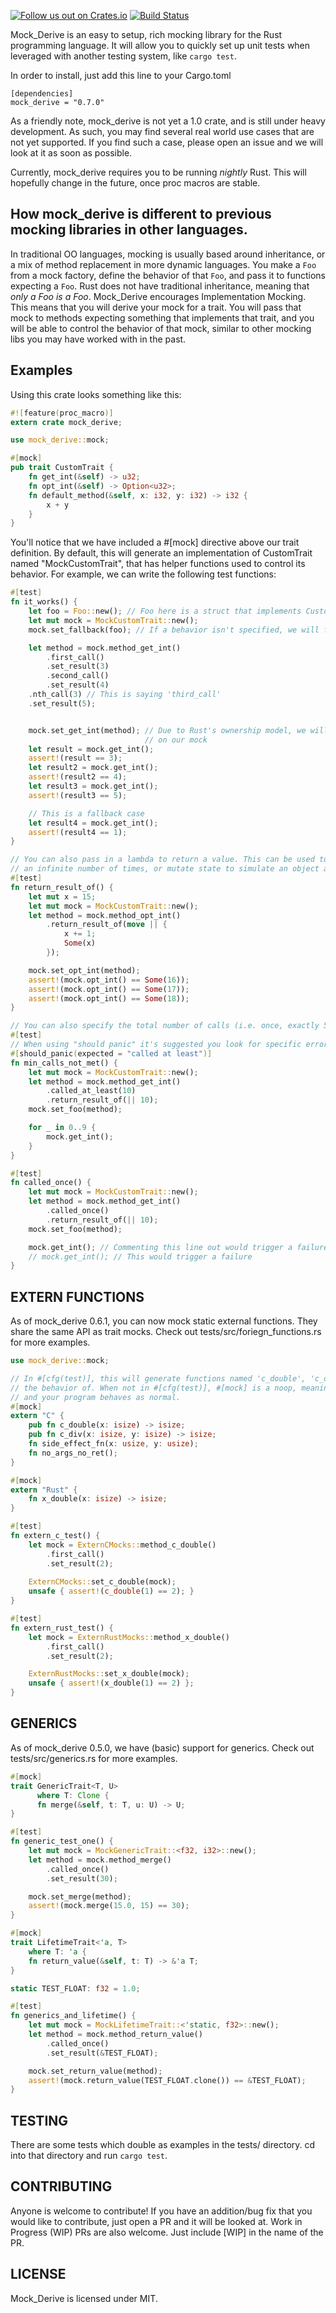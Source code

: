 [![Follow us out on Crates.io](https://img.shields.io/crates/v/mock_derive.svg)](https://crates.io/crates/mock_derive)
[![Build Status](https://travis-ci.org/DavidDeSimone/mock_derive.svg?branch=master)](https://travis-ci.org/DavidDeSimone/mock_derive)

Mock_Derive is an easy to setup, rich mocking library for the Rust programming language. It will allow you to quickly set up unit tests when leveraged with another testing system, like `cargo test`.

In order to install, just add this line to your Cargo.toml
```
[dependencies]
mock_derive = "0.7.0"
```

As a friendly note, mock_derive is not yet a 1.0 crate, and is still under heavy development. As such, you may find several real world use cases that are not yet supported. If you find such a case, please open an issue and we will look at it as soon as possible.

Currently, mock_derive requires you to be running _nightly_ Rust. This will hopefully change in the future, once proc macros are stable.

## How mock_derive is different to previous mocking libraries in other languages.
In traditional OO languages, mocking is usually based around inheritance, or a mix of method replacement in more dynamic languages. You make a `Foo` from a mock factory, define the behavior of that `Foo`, and pass it to functions expecting a `Foo`. Rust does not have traditional inheritance, meaning that *only a Foo is a Foo*. Mock_Derive encourages Implementation Mocking. This means that you will derive your mock for a trait. You will pass that mock to methods expecting something that implements that trait, and you will be able to control the behavior of that mock, similar to other mocking libs you may have worked with in the past.

## Examples
Using this crate looks something like this: 
``` rust
#![feature(proc_macro)]
extern crate mock_derive;

use mock_derive::mock;

#[mock]
pub trait CustomTrait {
    fn get_int(&self) -> u32;
    fn opt_int(&self) -> Option<u32>;
    fn default_method(&self, x: i32, y: i32) -> i32 {
        x + y
    }
}

```
You'll notice that we have included a #[mock] directive above our trait definition. By default, this will generate an implementation of CustomTrait named "MockCustomTrait", that has helper functions used to control its behavior. For example, we can write the following test functions:
 
``` rust
#[test]
fn it_works() {
    let foo = Foo::new(); // Foo here is a struct that implements CustomTrait
    let mut mock = MockCustomTrait::new();
    mock.set_fallback(foo); // If a behavior isn't specified, we will fall back to this object's behavior.

    let method = mock.method_get_int()
        .first_call()
        .set_result(3)
        .second_call()
        .set_result(4)
	.nth_call(3) // This is saying 'third_call'
	.set_result(5);


    mock.set_get_int(method); // Due to Rust's ownership model, we will need to set our mock method
                              // on our mock
    let result = mock.get_int();
    assert!(result == 3);
    let result2 = mock.get_int();
    assert!(result2 == 4);
    let result3 = mock.get_int();
    assert!(result3 == 5);

    // This is a fallback case
    let result4 = mock.get_int();
    assert!(result4 == 1);
}

// You can also pass in a lambda to return a value. This can be used to return a value
// an infinite number of times, or mutate state to simulate an object across calls.
#[test]
fn return_result_of() {
    let mut x = 15;
    let mut mock = MockCustomTrait::new();
    let method = mock.method_opt_int()
        .return_result_of(move || {
            x += 1;
            Some(x)
        });

    mock.set_opt_int(method);
    assert!(mock.opt_int() == Some(16));
    assert!(mock.opt_int() == Some(17));
    assert!(mock.opt_int() == Some(18));
}

// You can also specify the total number of calls (i.e. once, exactly 5 times, at least 5 times, at most 10 times, etc.)
#[test]
// When using "should panic" it's suggested you look for specific errors
#[should_panic(expected = "called at least")] 
fn min_calls_not_met() {
    let mut mock = MockCustomTrait::new();
    let method = mock.method_get_int()
        .called_at_least(10)
        .return_result_of(|| 10);
    mock.set_foo(method);

    for _ in 0..9 {
        mock.get_int();
    }
}

#[test]
fn called_once() {
    let mut mock = MockCustomTrait::new();
    let method = mock.method_get_int()
        .called_once()
        .return_result_of(|| 10);
    mock.set_foo(method);

    mock.get_int(); // Commenting this line out would trigger a failure
    // mock.get_int(); // This would trigger a failure
}

```
## EXTERN FUNCTIONS

As of mock_derive 0.6.1, you can now mock static external functions. They share the same API as trait mocks. Check out tests/src/foriegn_functions.rs for more examples.

``` rust
use mock_derive::mock;

// In #[cfg(test)], this will generate functions named 'c_double', 'c_div', etc that you can control
// the behavior of. When not in #[cfg(test)], #[mock] is a noop, meaning that no overhead is added,
// and your program behaves as normal.
#[mock]
extern "C" {
    pub fn c_double(x: isize) -> isize;
    pub fn c_div(x: isize, y: isize) -> isize;
    fn side_effect_fn(x: usize, y: usize);
    fn no_args_no_ret();
}

#[mock]
extern "Rust" {
    fn x_double(x: isize) -> isize;
}

#[test]
fn extern_c_test() {
    let mock = ExternCMocks::method_c_double()
        .first_call()
        .set_result(2);
    
    ExternCMocks::set_c_double(mock);
    unsafe { assert!(c_double(1) == 2); }
}

#[test]
fn extern_rust_test() {
    let mock = ExternRustMocks::method_x_double()
        .first_call()
        .set_result(2);

    ExternRustMocks::set_x_double(mock);
    unsafe { assert!(x_double(1) == 2) };
}

```

## GENERICS

As of mock_derive 0.5.0, we have (basic) support for generics. Check out tests/src/generics.rs for more examples.
``` rust
#[mock]
trait GenericTrait<T, U>
      where T: Clone {
      fn merge(&self, t: T, u: U) -> U;
}

#[test]
fn generic_test_one() {
    let mut mock = MockGenericTrait::<f32, i32>::new();
    let method = mock.method_merge()
        .called_once()
        .set_result(30);

    mock.set_merge(method);
    assert!(mock.merge(15.0, 15) == 30);
}

#[mock]
trait LifetimeTrait<'a, T>
    where T: 'a {
    fn return_value(&self, t: T) -> &'a T;
}

static TEST_FLOAT: f32 = 1.0;

#[test]
fn generics_and_lifetime() {
    let mut mock = MockLifetimeTrait::<'static, f32>::new();
    let method = mock.method_return_value()
        .called_once()
        .set_result(&TEST_FLOAT);

    mock.set_return_value(method);
    assert!(mock.return_value(TEST_FLOAT.clone()) == &TEST_FLOAT);
}


```

## TESTING
There are some tests which double as examples in the tests/ directory. cd into that directory and run `cargo test`. 

## CONTRIBUTING
Anyone is welcome to contribute! If you have an addition/bug fix that you would like to contribute, just open a PR and it will be looked at. Work in Progress (WIP) PRs are also welcome. Just include [WIP] in the name of the PR.

## LICENSE
Mock_Derive is licensed under MIT. 
